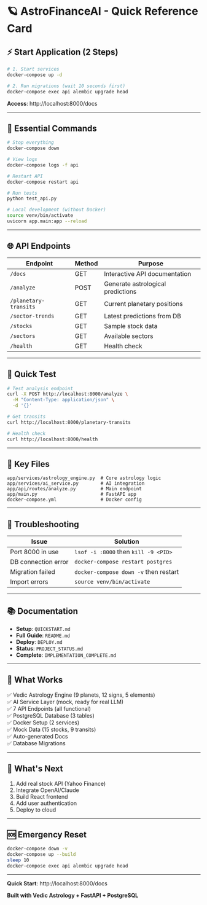 # 🪐 AstroFinanceAI - Quick Reference Card

## ⚡ Start Application (2 Steps)

```bash
# 1. Start services
docker-compose up -d

# 2. Run migrations (wait 10 seconds first)
docker-compose exec api alembic upgrade head
```

**Access**: http://localhost:8000/docs

---

## 🎯 Essential Commands

```bash
# Stop everything
docker-compose down

# View logs
docker-compose logs -f api

# Restart API
docker-compose restart api

# Run tests
python test_api.py

# Local development (without Docker)
source venv/bin/activate
uvicorn app.main:app --reload
```

---

## 🌐 API Endpoints

| Endpoint | Method | Purpose |
|----------|--------|---------|
| `/docs` | GET | Interactive API documentation |
| `/analyze` | POST | Generate astrological predictions |
| `/planetary-transits` | GET | Current planetary positions |
| `/sector-trends` | GET | Latest predictions from DB |
| `/stocks` | GET | Sample stock data |
| `/sectors` | GET | Available sectors |
| `/health` | GET | Health check |

---

## 🧪 Quick Test

```bash
# Test analysis endpoint
curl -X POST http://localhost:8000/analyze \
  -H "Content-Type: application/json" \
  -d '{}'

# Get transits
curl http://localhost:8000/planetary-transits

# Health check
curl http://localhost:8000/health
```

---

## 📁 Key Files

```
app/services/astrology_engine.py  # Core astrology logic
app/services/ai_service.py        # AI integration
app/api/routes/analyze.py         # Main endpoint
app/main.py                       # FastAPI app
docker-compose.yml                # Docker config
```

---

## 🐛 Troubleshooting

| Issue | Solution |
|-------|----------|
| Port 8000 in use | `lsof -i :8000` then `kill -9 <PID>` |
| DB connection error | `docker-compose restart postgres` |
| Migration failed | `docker-compose down -v` then restart |
| Import errors | `source venv/bin/activate` |

---

## 📚 Documentation

- **Setup**: `QUICKSTART.md`
- **Full Guide**: `README.md`
- **Deploy**: `DEPLOY.md`
- **Status**: `PROJECT_STATUS.md`
- **Complete**: `IMPLEMENTATION_COMPLETE.md`

---

## 🎯 What Works

✅ Vedic Astrology Engine (9 planets, 12 signs, 5 elements)  
✅ AI Service Layer (mock, ready for real LLM)  
✅ 7 API Endpoints (all functional)  
✅ PostgreSQL Database (3 tables)  
✅ Docker Setup (2 services)  
✅ Mock Data (15 stocks, 9 transits)  
✅ Auto-generated Docs  
✅ Database Migrations  

---

## 🔮 What's Next

1. Add real stock API (Yahoo Finance)
2. Integrate OpenAI/Claude
3. Build React frontend
4. Add user authentication
5. Deploy to cloud

---

## 🆘 Emergency Reset

```bash
docker-compose down -v
docker-compose up --build
sleep 10
docker-compose exec api alembic upgrade head
```

---

**Quick Start**: http://localhost:8000/docs

**Built with Vedic Astrology + FastAPI + PostgreSQL**

